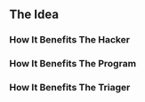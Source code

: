## The Idea


### How It Benefits The Hacker


### How It Benefits The Program


### How It Benefits The Triager
